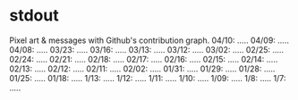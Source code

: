 # stdout
Pixel art &amp; messages with Github's contribution graph.
04/10: .....
04/09: .....
04/08: .....
03/23: .....
03/16: .....
03/13: .....
03/12: .....
03/02: .....
02/25: .....
02/24: .....
02/21: .....
02/18: .....
02/17: .....
02/16: .....
02/15: .....
02/14: .....
02/13: .....
02/12: .....
02/11: .....
02/02: .....
01/31: .....
01/29: .....
01/28: .....
01/25: .....
01/18: .....
1/13: .....
1/12: .....
1/11: .....
1/10: .....
1/09: .....
1/8: .....
1/7: .....


